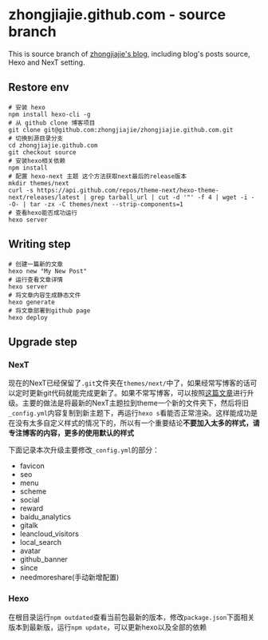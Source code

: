 # zhongjiajie.github.com - source branch

This is source branch of [zhongjiajie's blog][1], including blog's posts source, Hexo and NexT setting.

## Restore env

```shell
# 安装 hexo
npm install hexo-cli -g
# 从 github clone 博客项目
git clone git@github.com:zhongjiajie/zhongjiajie.github.com.git
# 切换到源目录分支
cd zhongjiajie.github.com
git checkout source
# 安装hexo相关依赖
npm install
# 配置 hexo-next 主题 这个方法获取next最后的release版本
mkdir themes/next
curl -s https://api.github.com/repos/theme-next/hexo-theme-next/releases/latest | grep tarball_url | cut -d '"' -f 4 | wget -i - -O- | tar -zx -C themes/next --strip-components=1
# 查看hexo能否成功运行
hexo server
```

## Writing step

```shell
# 创建一篇新的文章
hexo new "My New Post"
# 运行查看文章详情
hexo server
# 将文章内容生成静态文件
hexo generate
# 将文章部署到github page
hexo deploy
```

## Upgrade step

### NexT

现在的NexT已经保留了`.git`文件夹在`themes/next/`中了，如果经常写博客的话可以定时更新git代码就能完成更新了。如果不常写博客，可以按照[这篇文章][2]进行升级。主要的做法是将最新的NexT主题拉到theme一个新的文件夹下，然后将旧`_config.yml`内容复制到新主题下，再运行`hexo s`看能否正常渲染。这样能成功是在没有太多自定义样式的情况下的，所以有一个重要结论**不要加入太多的样式，请专注博客的内容，更多的使用默认的样式**

下面记录本次升级主要修改`_config.yml`的部分：

* favicon
* seo
* menu
* scheme
* social
* reward
* baidu_analytics
* gitalk
* leancloud_visitors
* local_search
* avatar
* github_banner
* since
* needmoreshare(手动新增配置)

### Hexo

在根目录运行`npm outdated`查看当前包最新的版本，修改`package.json`下面相关版本到最新版，运行`npm update`，可以更新hexo以及全部的依赖

[1]: http://zhongjiajie.com
[2]: https://github.com/theme-next/hexo-theme-next/blob/master/docs/zh-CN/UPDATE-FROM-5.1.X.md
